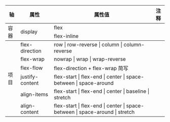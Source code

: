 <table style="width: 100%;">
  <thead>
    <tr>
      <th>轴</th>
      <th>属性</th>
      <th>属性值</th>
      <th>注释</th>
    </tr>
  </thead>
  <tbody>
    <tr>
      <td rowspan="2">容器</td>
      <td rowspan="2">display</td>
      <td>flex</td>
      <td></td>
    </tr>
    <tr>
      <td>flex-inline</td>
      <td></td>
    </tr>
  </tbody>
  <tbody>
    <tr>
      <td rowspan="6">项目</td>
      <td>flex-direction</td>
      <td>row | row-reverse | column | column-reverse</td>
      <td></td>
    </tr>
    <tr>
      <td>flex-wrap</td>
      <td>nowrap | wrap | wrap-reverse</td>
      <td></td>
    </tr>
    <tr>
      <td>flex-flow</td>
      <td>flex-direction + flex-wrap 简写</td>
      <td></td>
    </tr>
    <tr>
      <td>justify-content</td>
      <td>flex-start | flex-end | center | space-between | space-around</td>
      <td></td>
    </tr>
    <tr>
      <td>align-items</td>
      <td>flex-start | flex-end | center | baseline | stretch</td>
      <td></td>
    </tr>
    <tr>
      <td>align-content</td>
      <td>flex-start | flex-end | center | space-between | space-around | stretch</td>
      <td></td>
    </tr>
  </tbody>
</table>